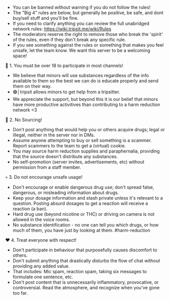 - You can be banned without warning if you do not follow the rules!
- The "Big 4" rules are below, but generally be positive, be safe, and dont buy/sell stuff and you'll be fine.
- If you need to clarify anything you can review the full unabridged network rules: https://wiki.tripsit.me/wiki/Rules 
- The moderators reserve the right to remove those who break the 'spirit' of the rules, even if they don't break any specific rule.
- If you see something against the rules or something that makes you feel unsafe, let the team know. We want this server to be a welcoming space!

🔞 1. You must be over 18 to participate in most channels!
- We believe that minors will use substances regardless of the info available to them so the best we can do is educate properly and send them on their way.
- 🟢│tripsit allows minors to get help from a tripsitter.
- We appreciate the support, but beyond this it is our belief that minors have more productive activitives than contributing to a harm reduction network <3

💊 2. No Sourcing!
- Don't post anything that would help you or others acquire drugs; legal or illegal, neither in the server nor in DMs.
- Assume anyone attempting to buy or sell something is a scammer. Report scammers to the team to get a (virtual) cookie.
- You may source harm reduction supplies and paraphernalia, providing that the source doesn't distribute any substances.
- No self-promotion (server invites, advertisements, etc) without permission from a staff member.

💀 3. Do not encourage unsafe usage!
- Don't encourage or enable dangerous drug use; don't spread false, dangerous, or misleading information about drugs.
- Keep your dosage information and stash private unless it's relevant to a question. Posting absurd dosages to get a reaction will receive a reaction (a ban).
- Hard drug use (beyond nicotine or THC) or driving on camera is not allowed in the voice rooms.
- No substance identification - no one can tell you which drugs, or how much of them, you have just by looking at them. #harm-reduction

❤️ 4. Treat everyone with respect!
- Don't participate in behaviour that purposefully causes discomfort to others.
- Don't submit anything that drastically disturbs the flow of chat without providing any added value.
- That includes: Mic spam, reaction spam, taking six messages to formulate one sentence, etc.
- Don't post content that is unnecessarily inflammatory, provocative, or controversial. Read the atmosphere, and recognize when you've gone too far.
